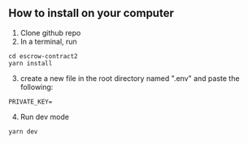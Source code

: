 ## How to install on your computer 

1. Clone github repo
2. In a terminal, run 

```
cd escrow-contract2
yarn install 
```

3. create a new file in the root directory named ".env" and paste the following: 

```
PRIVATE_KEY=
```

4. Run dev mode

```
yarn dev
```
